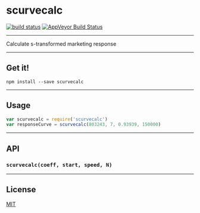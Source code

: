 # scurvecalc

[![build status](http://img.shields.io/travis/balou9/scurvecalc.svg?style=flat)](http://travis-ci.org/balou9/scurvecalc) [![AppVeyor Build Status](https://ci.appveyor.com/api/projects/status/github/balou9/scurvecalc?branch=master&svg=true)](https://ci.appveyor.com/project/balou9/scurvecalc)

***

Calculate s-transformed marketing response

***

## Get it!

```
npm install --save scurvecalc
```

***

## Usage

``` js
var scurvecalc = require('scurvecalc')
var responseCurve = scurvecalc(803243, 7, 0.93939, 150000)
```

***

## API

### `scurvecalc(coeff, start, speed, N)`

***

## License

[MIT](./license.md)
